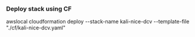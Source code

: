 ### Deploy stack using CF

awslocal cloudformation deploy --stack-name kali-nice-dcv --template-file "./cf/kali-nice-dcv.yaml"